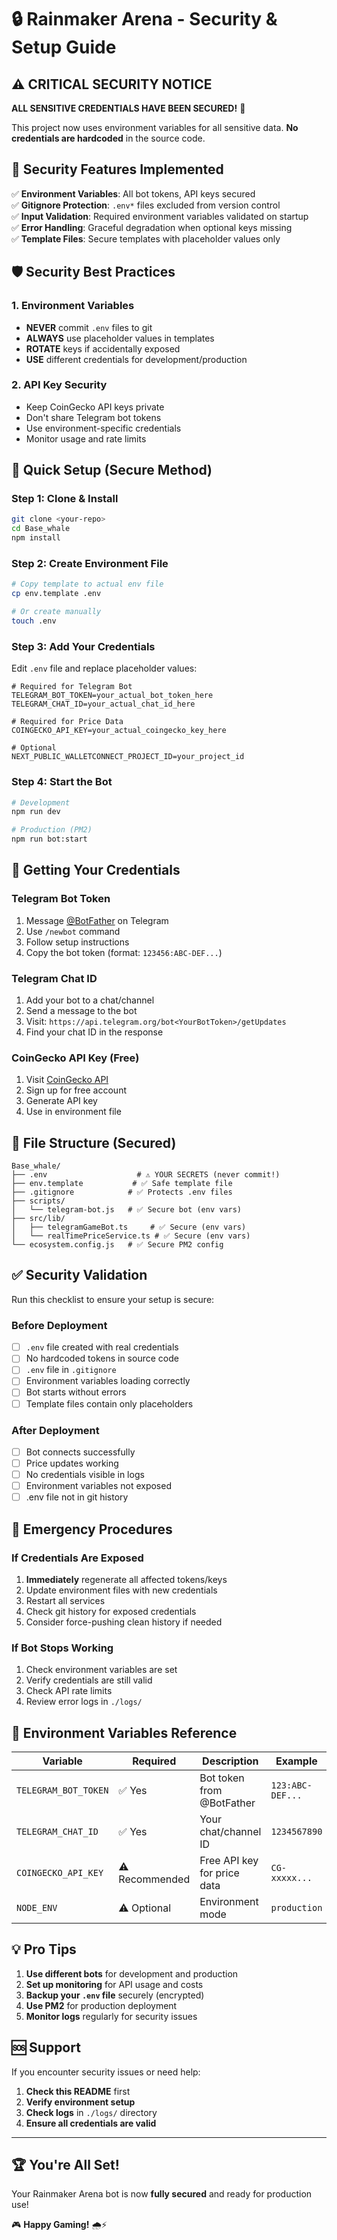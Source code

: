 # 🔒 Rainmaker Arena - Security & Setup Guide

## ⚠️ CRITICAL SECURITY NOTICE

**ALL SENSITIVE CREDENTIALS HAVE BEEN SECURED!** 🎉

This project now uses environment variables for all sensitive data. **No credentials are hardcoded** in the source code.

## 🚨 Security Features Implemented

✅ **Environment Variables**: All bot tokens, API keys secured  
✅ **Gitignore Protection**: `.env*` files excluded from version control  
✅ **Input Validation**: Required environment variables validated on startup  
✅ **Error Handling**: Graceful degradation when optional keys missing  
✅ **Template Files**: Secure templates with placeholder values only  

## 🛡️ Security Best Practices

### 1. Environment Variables
- **NEVER** commit `.env` files to git
- **ALWAYS** use placeholder values in templates
- **ROTATE** keys if accidentally exposed
- **USE** different credentials for development/production

### 2. API Key Security
- Keep CoinGecko API keys private
- Don't share Telegram bot tokens
- Use environment-specific credentials
- Monitor usage and rate limits

## 🚀 Quick Setup (Secure Method)

### Step 1: Clone & Install
```bash
git clone <your-repo>
cd Base_whale
npm install
```

### Step 2: Create Environment File
```bash
# Copy template to actual env file
cp env.template .env

# Or create manually
touch .env
```

### Step 3: Add Your Credentials
Edit `.env` file and replace placeholder values:

```env
# Required for Telegram Bot
TELEGRAM_BOT_TOKEN=your_actual_bot_token_here
TELEGRAM_CHAT_ID=your_actual_chat_id_here

# Required for Price Data  
COINGECKO_API_KEY=your_actual_coingecko_key_here

# Optional
NEXT_PUBLIC_WALLETCONNECT_PROJECT_ID=your_project_id
```

### Step 4: Start the Bot
```bash
# Development
npm run dev

# Production (PM2)
npm run bot:start
```

## 🔑 Getting Your Credentials

### Telegram Bot Token
1. Message [@BotFather](https://t.me/BotFather) on Telegram
2. Use `/newbot` command  
3. Follow setup instructions
4. Copy the bot token (format: `123456:ABC-DEF...`)

### Telegram Chat ID
1. Add your bot to a chat/channel
2. Send a message to the bot
3. Visit: `https://api.telegram.org/bot<YourBotToken>/getUpdates`
4. Find your chat ID in the response

### CoinGecko API Key (Free)
1. Visit [CoinGecko API](https://coingecko.com/en/api)
2. Sign up for free account
3. Generate API key
4. Use in environment file

## 📁 File Structure (Secured)

```
Base_whale/
├── .env                    # ⚠️ YOUR SECRETS (never commit!)
├── env.template           # ✅ Safe template file
├── .gitignore            # ✅ Protects .env files
├── scripts/
│   └── telegram-bot.js   # ✅ Secure bot (env vars)
├── src/lib/
│   ├── telegramGameBot.ts     # ✅ Secure (env vars)
│   └── realTimePriceService.ts # ✅ Secure (env vars)
└── ecosystem.config.js   # ✅ Secure PM2 config
```

## ✅ Security Validation

Run this checklist to ensure your setup is secure:

### Before Deployment
- [ ] `.env` file created with real credentials
- [ ] No hardcoded tokens in source code
- [ ] `.env` file in `.gitignore`
- [ ] Environment variables loading correctly
- [ ] Bot starts without errors
- [ ] Template files contain only placeholders

### After Deployment
- [ ] Bot connects successfully
- [ ] Price updates working
- [ ] No credentials visible in logs
- [ ] Environment variables not exposed
- [ ] .env file not in git history

## 🚨 Emergency Procedures

### If Credentials Are Exposed
1. **Immediately** regenerate all affected tokens/keys
2. Update environment files with new credentials
3. Restart all services
4. Check git history for exposed credentials
5. Consider force-pushing clean history if needed

### If Bot Stops Working
1. Check environment variables are set
2. Verify credentials are still valid
3. Check API rate limits
4. Review error logs in `./logs/`

## 🔧 Environment Variables Reference

| Variable | Required | Description | Example |
|----------|----------|-------------|---------|
| `TELEGRAM_BOT_TOKEN` | ✅ Yes | Bot token from @BotFather | `123:ABC-DEF...` |
| `TELEGRAM_CHAT_ID` | ✅ Yes | Your chat/channel ID | `1234567890` |
| `COINGECKO_API_KEY` | ⚠️ Recommended | Free API key for price data | `CG-xxxxx...` |
| `NODE_ENV` | ⚠️ Optional | Environment mode | `production` |

## 💡 Pro Tips

1. **Use different bots** for development and production
2. **Set up monitoring** for API usage and costs
3. **Backup your `.env` file** securely (encrypted)
4. **Use PM2** for production deployment
5. **Monitor logs** regularly for security issues

## 🆘 Support

If you encounter security issues or need help:

1. **Check this README** first
2. **Verify environment setup**
3. **Check logs** in `./logs/` directory
4. **Ensure all credentials are valid**

---

## 🏆 You're All Set!

Your Rainmaker Arena bot is now **fully secured** and ready for production use! 

🎮 **Happy Gaming!** 🌧️⚡ 